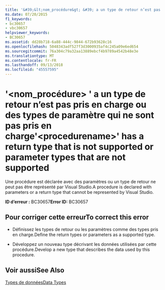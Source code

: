 ```yaml
---
title: '&#39;&lt;nom_procédure&gt; &#39; a un type de retour n’est pas pris en charge ou des types de paramètre qui ne sont pas pris en charge'
ms.date: 07/20/2015
f1_keywords:
- bc30657
- vbc30657
helpviewer_keywords:
- BC30657
ms.assetid: dd28b718-6a88-444c-9844-672b93628c16
ms.openlocfilehash: 5048343adf527f3d3000935af4c245a09e6ed654
ms.sourcegitcommit: 76a304c79a32aa13889ebcf4b9789a4542b48e3e
ms.translationtype: MT
ms.contentlocale: fr-FR
ms.lasthandoff: 09/13/2018
ms.locfileid: "45557595"
---
```

# <a name="39ltprocedurenamegt39-has-a-return-type-that-is-not-supported-or-parameter-types-that-are-not-supported"></a><span data-ttu-id="2102e-102">&#39;&lt;nom_procédure&gt; &#39; a un type de retour n’est pas pris en charge ou des types de paramètre qui ne sont pas pris en charge</span><span class="sxs-lookup"><span data-stu-id="2102e-102">&#39;&lt;procedurename&gt;&#39; has a return type that is not supported or parameter types that are not supported</span></span>
<span data-ttu-id="2102e-103">Une procédure est déclarée avec des paramètres ou un type de retour ne peut pas être représenté par Visual Studio.</span><span class="sxs-lookup"><span data-stu-id="2102e-103">A procedure is declared with parameters or a return type that cannot be represented by Visual Studio.</span></span>  
  
 <span data-ttu-id="2102e-104">**ID d’erreur :** BC30657</span><span class="sxs-lookup"><span data-stu-id="2102e-104">**Error ID:** BC30657</span></span>  
  
## <a name="to-correct-this-error"></a><span data-ttu-id="2102e-105">Pour corriger cette erreur</span><span class="sxs-lookup"><span data-stu-id="2102e-105">To correct this error</span></span>  
  
-   <span data-ttu-id="2102e-106">Définissez les types de retour ou les paramètres comme des types pris en charge.</span><span class="sxs-lookup"><span data-stu-id="2102e-106">Define the return types or parameters as a supported type.</span></span>  
  
-   <span data-ttu-id="2102e-107">Développez un nouveau type décrivant les données utilisées par cette procédure.</span><span class="sxs-lookup"><span data-stu-id="2102e-107">Develop a new type that describes the data used by this procedure.</span></span>  
  
## <a name="see-also"></a><span data-ttu-id="2102e-108">Voir aussi</span><span class="sxs-lookup"><span data-stu-id="2102e-108">See Also</span></span>  
 [<span data-ttu-id="2102e-109">Types de données</span><span class="sxs-lookup"><span data-stu-id="2102e-109">Data Types</span></span>](../../visual-basic/language-reference/data-types/index.md)
